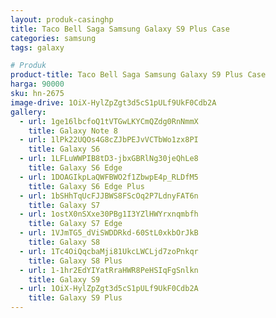 ```yaml
---
layout: produk-casinghp
title: Taco Bell Saga Samsung Galaxy S9 Plus Case
categories: samsung
tags: galaxy

# Produk
product-title: Taco Bell Saga Samsung Galaxy S9 Plus Case
harga: 90000
sku: hn-2675
image-drive: 1OiX-HylZpZgt3d5cS1pULf9UkF0Cdb2A
gallery:
  - url: 1ge16lbcfoQ1tVTGwLKYCmQZdg0RnNmmX
    title: Galaxy Note 8
  - url: 1lPk22UQOs4G8cZJbPEJvVCTbWo1zx8PI
    title: Galaxy S6
  - url: 1LFLuWWPIB8tD3-jbxGBRlNg30jeQhLe8
    title: Galaxy S6 Edge
  - url: 1DOAGIkpLaQWFBWO2f1ZbwpE4p_RLDfM5
    title: Galaxy S6 Edge Plus
  - url: 1bSHhTqUcFJJBWS8FScOq2P7LdnyFAT6n
    title: Galaxy S7
  - url: 1ostX0nSXxe30PBg1I3YZlHWYrxnqmbfh
    title: Galaxy S7 Edge
  - url: 1VJmTG5_dViSWDDRkd-60StL0xkbOrJkB
    title: Galaxy S8
  - url: 1Tc4OiQqcbaMji81UkcLWCLjd7zoPnkqr
    title: Galaxy S8 Plus
  - url: 1-1hr2EdYIYatRraHWR8PeHSIqFgSnlkn
    title: Galaxy S9
  - url: 1OiX-HylZpZgt3d5cS1pULf9UkF0Cdb2A
    title: Galaxy S9 Plus
---
```

